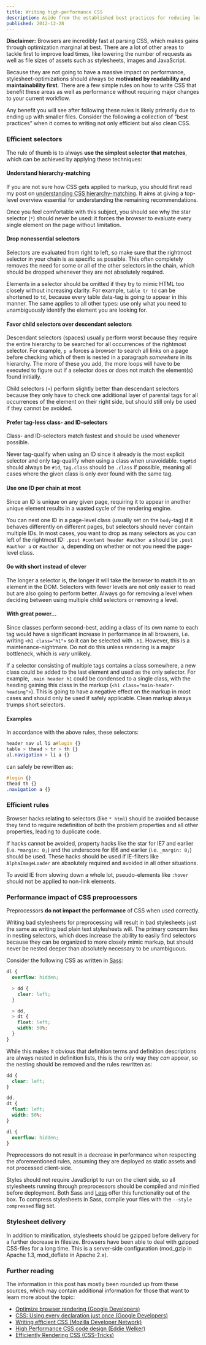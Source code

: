 ```yaml
---
title: Writing high-performance CSS
description: Aside from the established best practices for reducing load times, a few things that can be done to stylesheets to make browsers render pages faster.
published: 2012-12-28
---
```

**Disclaimer:** Browsers are incredibly fast at parsing CSS, which makes gains through optimization marginal at best. There are a lot of other areas to tackle first to improve load times, like lowering the number of requests as well as file sizes of assets such as stylesheets, images and JavaScript.

Because they are not going to have a massive impact on performance, stylesheet-optimizations should always be **motivated by readability and maintainability first**. There are a few simple rules on how to write CSS that benefit these areas as well as performance without requiring major changes to your current workflow.

Any benefit you will see after following these rules is likely primarily due to ending up with smaller files. Consider the following a collection of “best practices” when it comes to writing not only efficient but also clean CSS.

### Efficient selectors

The rule of thumb is to always **use the simplest selector that matches**, which can be achieved by applying these techniques:

#### Understand hierarchy-matching

If you are not sure how CSS gets applied to markup, you should first read my post on [understanding CSS hierarchy-matching](/blog/understanding-css-hierarchy-matching/).  It aims at giving a top-level overview essential for understanding the remaining recommendations.

Once you feel comfortable with this subject, you should see why the star selector (`*`) should never be used: it forces the browser to evaluate every single element on the page without limitation.

#### Drop nonessential selectors

Selectors are evaluated from right to left, so make sure that the rightmost selector in your chain is as specific as possible. This often completely removes the need for some or all of the other selectors in the chain, which should be dropped whenever they are not absolutely required.

Elements in a selector should be omitted if they try to mimic HTML too closely without increasing clarity. For example, `table tr td` can be shortened to `td`, because every table data-tag is going to appear in this manner. The same applies to all other types: use only what you need to unambiguously identify the element you are looking for.

#### Favor child selectors over descendant selectors

Descendant selectors (spaces) usually perform worst because they require the entire hierarchy to be searched for all occurrences of the rightmost selector.  For example, `p a` forces a browser to search all links on a page before checking which of them is nested in a paragraph _somewhere_ in its hierarchy.  The more of these you add, the more loops will have to be executed to figure out if a selector does or does not match the element(s) found initially.

Child selectors (`>`) perform slightly better than descendant selectors because they only have to check one additional layer of parental tags for all occurrences of the element on their right side, but should still only be used if they cannot be avoided.

#### Prefer tag-less class- and ID-selectors

Class- and ID-selectors match fastest and should be used whenever possible.

Never tag-qualify when using an ID since it already is the most explicit selector and only tag-qualify when using a class when unavoidable. `tag#id` should always be `#id`, `tag.class` should be `.class` if possible, meaning all cases where the given class is only ever found with the same tag.

#### Use one ID per chain at most

Since an ID is unique on any given page, requiring it to appear in another unique element results in a wasted cycle of the rendering engine.

You can nest one ID in a page-level class (usually set on the `body`-tag) if it behaves differently on different pages, but selectors should never contain multiple IDs. In most cases, you want to drop as many selectors as you can left of the rightmost ID: `.post #content header #author a` should be `.post #author a` or `#author a`, depending on whether or not you need the page-level class.

#### Go with short instead of clever

The longer a selector is, the longer it will take the browser to match it to an element in the DOM. Selectors with fewer levels are not only easier to read but are also going to perform better. Always go for removing a level when deciding between using multiple child selectors or removing a level.

#### With great power&hellip;

Since classes perform second-best, adding a class of its own name to each tag would have a significant increase in performance in all browsers, i.e. writing `<h1 class="h1">` so it can be selected with `.h1`. However, this is a maintenance-nightmare. Do not do this unless rendering is a major bottleneck, which is _very_ unlikely.

If a selector consisting of multiple tags contains a class somewhere, a new class could be added to the last element and used as the only selector. For example, `.main header h1` could be condensed to a single class, with the heading gaining this class in the markup (`<h1 class="main-header-heading">`).  This is going to have a negative effect on the markup in most cases and should only be used if safely applicable. Clean markup always trumps short selectors.

#### Examples

In accordance with the above rules, these selectors:

```css
header nav ul li a#login {}
table > thead > tr > th {}
ul.navigation > li a {}
```

can safely be rewritten as:

```css
#login {}
thead th {}
.navigation a {}
```

### Efficient rules

Browser hacks relating to selectors (like `* html`) should be avoided because they tend to require redefinition of both the problem properties and all other properties, leading to duplicate code.

If hacks cannot be avoided, property hacks like the star for IE7 and earlier (i.e. `*margin: 0;`) and the underscore for IE6 and earlier (i.e. `_margin: 0;`) should be used. These hacks should be used if IE-filters like `AlphaImageLoader` are absolutely required and avoided in all other situations.

To avoid IE from slowing down a whole lot, pseudo-elements like `:hover` should not be applied to non-link elements.

### Performance impact of CSS preprocessors

Preprocessors **do not impact the performance** of CSS when used correctly.

Writing bad stylesheets for preprocessing will result in bad stylesheets just the same as writing bad plain text stylesheets will. The primary concern lies in nesting selectors, which does increase the ability to easily find selectors because they can be organized to more closely mimic markup, but should never be nested deeper than absolutely necessary to be unambiguous.

Consider the following CSS as written in [Sass](http://sass-lang.com/ 'Sass - Syntactically Swesome Stylesheets'):

```scss
dl {
  overflow: hidden;

  > dd {
    clear: left;
  }

  > dd,
  > dt {
    float: left;
    width: 50%;
  }
}
```

While this makes it obvious that definition terms and definition descriptions are always nested in definition lists, this is the only way they _can_ appear, so the nesting should be removed and the rules rewritten as:

```scss
dd {
  clear: left;
}

dd,
dt {
  float: left;
  width: 50%;
}

dl {
  overflow: hidden;
}
```

Preprocessors do not result in a decrease in performance when respecting the aforementioned rules, assuming they are deployed as static assets and not processed client-side.

Styles should not require JavaScript to run on the client side, so all stylesheets running through preprocessors should be compiled and minified before deployment. Both Sass and [Less](http://lesscss.org/ 'LESS « The Dynamic Stylesheet language') offer this functionality out of the box. To compress stylesheets in Sass, compile your files with the `--style compressed` flag set.

### Stylesheet delivery

In addition to minification, stylesheets should be gzipped before delivery for a further decrease in filesize. Browsers have been able to deal with gzipped CSS-files for a long time. This is a server-side configuration (mod_gzip in Apache 1.3, mod_deflate in Apache 2.x).

### Further reading

The information in this post has mostly been rounded up from these sources, which may contain additional information for those that want to learn more about the topic:

* [Optimize browser rendering (Google Developers)](https://developers.google.com/speed/docs/best-practices/rendering 'Optimize browser rendering')
* [CSS: Using every declaration just once (Google Developers)](https://developers.google.com/speed/articles/optimizing-css 'CSS: Using every declaration just once')
* [Writing efficient CSS (Mozilla Developer Network)](http://developer.mozilla.org/en/Writing_Efficient_CSS 'Writing efficient CSS')
* [High Performance CSS code design (Eddie Welker)](http://eddiewelker.com/2011/04/06/high-performance-css-code-design/ 'High Performance CSS code design')
* [Efficiently Rendering CSS (CSS-Tricks)](http://css-tricks.com/efficiently-rendering-css/ 'Efficiently Rendering CSS')
